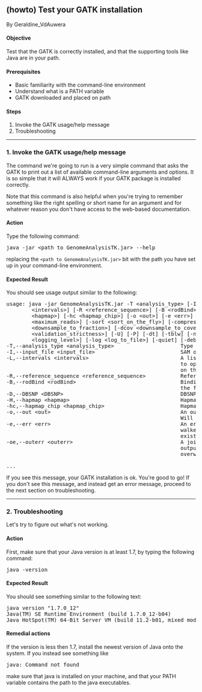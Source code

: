 ## (howto) Test your GATK installation

By Geraldine_VdAuwera

<h4>Objective</h4>

<p>Test that the GATK is correctly installed, and that the supporting tools like Java are in your path.</p>

<h4>Prerequisites</h4>

<ul><li>Basic familiarity with the command-line environment</li>
<li>Understand what is a PATH variable</li>
<li>GATK downloaded and placed on path</li>
</ul><h4>Steps</h4>

<ol><li>Invoke the GATK usage/help message</li>
<li>Troubleshooting</li>
</ol><hr></hr><h3>1. Invoke the GATK usage/help message</h3>

<p>The command we're going to run is a very simple command that asks the GATK to print out a list of available command-line arguments and options. It is so simple that it will ALWAYS work if your GATK package is installed correctly.</p>

<p>Note that this command is also helpful when you're trying to remember something like the right spelling or short name for an argument and for whatever reason you don't have access to the web-based documentation.</p>

<h4>Action</h4>

<p>Type the following command:</p>

<pre class="code codeBlock" spellcheck="false">java -jar &lt;path to GenomeAnalysisTK.jar&gt; --help
</pre>

<p>replacing the <code class="code codeInline" spellcheck="false">&lt;path to GenomeAnalysisTK.jar&gt;</code> bit with the path you have set up in your command-line environment.</p>

<h4>Expected Result</h4>

<p>You should see usage output similar to the following:</p>

<pre class="code codeBlock" spellcheck="false">usage: java -jar GenomeAnalysisTK.jar -T &lt;analysis_type&gt; [-I &lt;input_file&gt;] [-L 
        &lt;intervals&gt;] [-R &lt;reference_sequence&gt;] [-B &lt;rodBind&gt;] [-D &lt;DBSNP&gt;] [-H 
        &lt;hapmap&gt;] [-hc &lt;hapmap_chip&gt;] [-o &lt;out&gt;] [-e &lt;err&gt;] [-oe &lt;outerr&gt;] [-A] [-M 
        &lt;maximum_reads&gt;] [-sort &lt;sort_on_the_fly&gt;] [-compress &lt;bam_compression&gt;] [-fmq0] [-dfrac 
        &lt;downsample_to_fraction&gt;] [-dcov &lt;downsample_to_coverage&gt;] [-S 
        &lt;validation_strictness&gt;] [-U] [-P] [-dt] [-tblw] [-nt &lt;numthreads&gt;] [-l 
        &lt;logging_level&gt;] [-log &lt;log_to_file&gt;] [-quiet] [-debug] [-h]
-T,--analysis_type &lt;analysis_type&gt;                     Type of analysis to run
-I,--input_file &lt;input_file&gt;                           SAM or BAM file(s)
-L,--intervals &lt;intervals&gt;                             A list of genomic intervals over which 
                                                       to operate. Can be explicitly specified 
                                                       on the command line or in a file.
-R,--reference_sequence &lt;reference_sequence&gt;           Reference sequence file
-B,--rodBind &lt;rodBind&gt;                                 Bindings for reference-ordered data, in 
                                                       the form &lt;name&gt;,&lt;type&gt;,&lt;file&gt;
-D,--DBSNP &lt;DBSNP&gt;                                     DBSNP file
-H,--hapmap &lt;hapmap&gt;                                   Hapmap file
-hc,--hapmap_chip &lt;hapmap_chip&gt;                        Hapmap chip file
-o,--out &lt;out&gt;                                         An output file presented to the walker. 
                                                       Will overwrite contents if file exists.
-e,--err &lt;err&gt;                                         An error output file presented to the 
                                                       walker. Will overwrite contents if file 
                                                       exists.
-oe,--outerr &lt;outerr&gt;                                  A joint file for 'normal' and error 
                                                       output presented to the walker. Will 
                                                       overwrite contents if file exists.

...
</pre>

<p>If you see this message, your GATK installation is ok. You're good to go! If you don't see this message, and instead get an error message, proceed to the next section on troubleshooting.</p>

<hr></hr><h3>2. Troubleshooting</h3>

<p>Let's try to figure out what's not working.</p>

<h4>Action</h4>

<p>First, make sure that your Java version is at least 1.7, by typing the following command:</p>

<pre class="code codeBlock" spellcheck="false">java -version
</pre>

<h4>Expected Result</h4>

<p>You should see something similar to the following text:</p>

<pre class="code codeBlock" spellcheck="false">java version "1.7.0_12"
Java(TM) SE Runtime Environment (build 1.7.0_12-b04)
Java HotSpot(TM) 64-Bit Server VM (build 11.2-b01, mixed mode)  
</pre>

<h4>Remedial actions</h4>

<p>If the version is less then 1.7, install the newest version of Java onto the system. If you instead see something like</p>

<pre class="code codeBlock" spellcheck="false">java: Command not found  
</pre>

<p>make sure that java is installed on your machine, and that your PATH variable contains the path to the java executables.</p>
